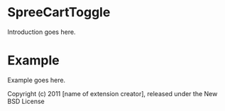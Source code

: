 SpreeCartToggle
===============

Introduction goes here.


Example
=======

Example goes here.


Copyright (c) 2011 [name of extension creator], released under the New BSD License
